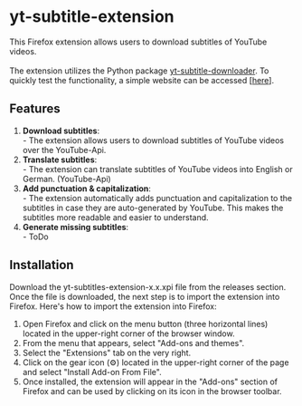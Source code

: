 # yt-subtitle-extension
This Firefox extension allows users to download subtitles of YouTube videos.
</br><br>
The extension utilizes the Python package [yt-subtitle-downloader](https://gogs.lremane.xyz/lremane/yt-subtitle-downloader). To quickly test the functionality, a simple website can be accessed [[here](https://yt-subtitles.lremane.xyz)].


## Features
1. **Download subtitles**:  
\- The extension allows users to download subtitles of YouTube videos over the YouTube-Api.
2. **Translate subtitles**:  
\- The extension can translate subtitles of YouTube videos into English or German. (YouTube-Api)
3. **Add punctuation & capitalization**:  
\- The extension automatically adds punctuation and capitalization to the subtitles in case they are auto-generated by YouTube. This makes the subtitles more readable and easier to understand.
4. **Generate missing subtitles**:  
\- ToDo

## Installation
Download the yt-subtitles-extension-x.x.xpi file from the releases section. Once the file is downloaded, the next step is to import the extension into Firefox. Here's how to import the extension into Firefox:

1. Open Firefox and click on the menu button (three horizontal lines) located in the upper-right corner of the browser window.
2. From the menu that appears, select "Add-ons and themes".
3. Select the "Extensions" tab on the very right. 
4. Click on the gear icon (⚙️) located in the upper-right corner of the page and select "Install Add-on From File".
5. Once installed, the extension will appear in the "Add-ons" section of Firefox and can be used by clicking on its icon in the browser toolbar.
